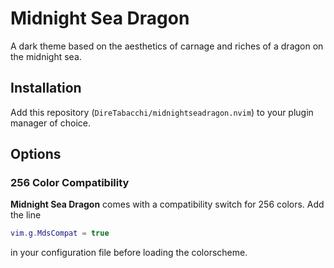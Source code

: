 # Midnight Sea Dragon

A dark theme based on the aesthetics of carnage and riches of a dragon on the midnight sea.

## Installation

Add this repository (`DireTabacchi/midnightseadragon.nvim`) to your plugin manager of choice.

## Options

### 256 Color Compatibility

**Midnight Sea Dragon** comes with a compatibility switch for 256 colors. Add the line

```lua
vim.g.MdsCompat = true
```

in your configuration file before loading the colorscheme.
